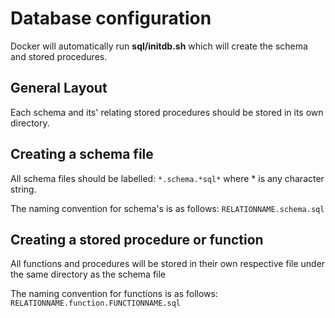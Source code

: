 # Database configuration

Docker will automatically run **sql/initdb.sh** which will create the schema and stored procedures.

## General Layout

Each schema and its' relating stored procedures should be stored in its own directory.

## Creating a schema file

All schema files should be labelled: `*.schema.*sql*` where \* is any character string.

The naming convention for schema's is as follows: `RELATIONNAME.schema.sql`

## Creating a stored procedure or function

All functions and procedures will be stored in their own respective file under the same directory as the schema file

The naming convention for functions is as follows: `RELATIONNAME.function.FUNCTIONNAME.sql`
